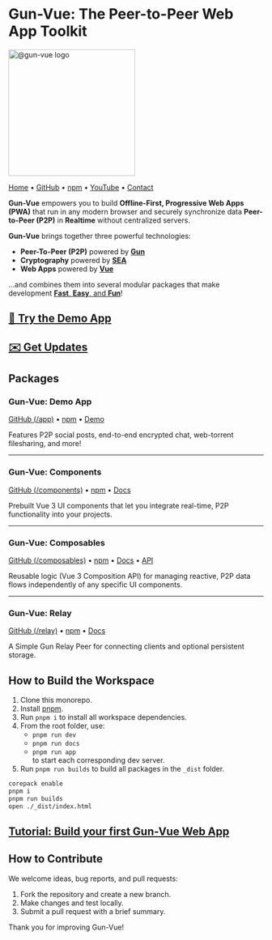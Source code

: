 # Gun-Vue: The Peer-to-Peer Web App Toolkit

<a href="https://gun-vue.js.org">
  <img src="https://gun-vue.js.org/media/gun-vue-logo.svg" alt="@gun-vue logo" width="250" />
</a>

[Home](https://gun-vue.js.org) •
[GitHub](https://github.com/DeFUCC/gun-vue/) •
[npm](https://npmjs.com/org/gun-vue) •
[YouTube](https://www.youtube.com/playlist?list=PLncuCCb2zjt6wmlSNLiK1lZl150qX-rAw) •
[Contact](https://forms.gle/4oBqAE7xNDaCvFSY8)

**Gun-Vue** empowers you to build **Offline-First, Progressive Web Apps (PWA)** that run in any modern browser and securely synchronize data **Peer-to-Peer (P2P)** in **Realtime** without centralized servers.

**Gun-Vue** brings together three powerful technologies:

- **Peer-To-Peer (P2P)** powered by [**Gun**](https://gun.eco)
- **Cryptography** powered by [**SEA**](https://gun.eco/docs/SEA)
- **Web Apps** powered by [**Vue**](https://vuejs.org)

...and combines them into several modular packages that make development [**Fast**, **Easy**, and **Fun**](https://gun-vue.js.org/basics/what-is.html)!

## [**📱 Try the Demo App**](https://gun-vue.js.org/app)

## [**✉️ Get Updates**](https://forms.gle/4oBqAE7xNDaCvFSY8)

## Packages

### Gun-Vue: Demo App

[GitHub (/app)](https://github.com/DeFUCC/gun-vue/tree/master/app) •
[npm](https://www.npmjs.com/package/@gun-vue/app) •
[Demo](https://gun-vue.js.org/app)

Features P2P social posts, end-to-end encrypted chat, web-torrent filesharing, and more!

---

### Gun-Vue: Components

[GitHub (/components)](https://github.com/DeFUCC/gun-vue/tree/master/components) •
[npm](https://www.npmjs.com/package/@gun-vue/components) •
[Docs](https://gun-vue.js.org/packages/components.html)

Prebuilt Vue 3 UI components that let you integrate real-time, P2P functionality into your projects.

---

### Gun-Vue: Composables

[GitHub (/composables)](https://github.com/DeFUCC/gun-vue/tree/master/composables) •
[npm](https://www.npmjs.com/package/@gun-vue/composables) •
[Docs](https://gun-vue.js.org/packages/composables.html) •
[API](https://gun-vue.js.org/reference/typedoc/modules.html)

Reusable logic (Vue 3 Composition API) for managing reactive, P2P data flows independently of any specific UI components.

---

### Gun-Vue: Relay

[GitHub (/relay)](https://github.com/DeFUCC/gun-vue/tree/master/relay) •
[npm](https://www.npmjs.com/package/@gun-vue/relay) •
[Docs](https://gun-vue.js.org/packages/relay.html)

A Simple Gun Relay Peer for connecting clients and optional persistent storage.

## How to Build the Workspace

1. Clone this monorepo.
2. Install [pnpm](https://pnpm.io/installation).
3. Run `pnpm i` to install all workspace dependencies.
4. From the root folder, use:
   - `pnpm run dev`
   - `pnpm run docs`
   - `pnpm run app`  
     to start each corresponding dev server.
5. Run `pnpm run builds` to build all packages in the `_dist` folder.

```bash
corepack enable
pnpm i
pnpm run builds
open ./_dist/index.html
```

## [Tutorial: Build your first Gun-Vue Web App](https://gun-vue.js.org/tutorials/getting-started.html)

## How to Contribute

We welcome ideas, bug reports, and pull requests:

1. Fork the repository and create a new branch.
2. Make changes and test locally.
3. Submit a pull request with a brief summary.

Thank you for improving Gun-Vue!
